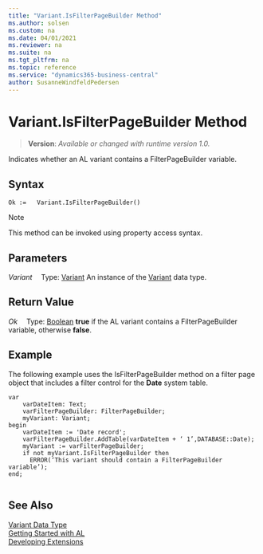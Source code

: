 ```yaml
---
title: "Variant.IsFilterPageBuilder Method"
ms.author: solsen
ms.custom: na
ms.date: 04/01/2021
ms.reviewer: na
ms.suite: na
ms.tgt_pltfrm: na
ms.topic: reference
ms.service: "dynamics365-business-central"
author: SusanneWindfeldPedersen
---
```

[//]: # (START>DO_NOT_EDIT)
[//]: # (IMPORTANT:Do not edit any of the content between here and the END>DO_NOT_EDIT.)
[//]: # (Any modifications should be made in the .xml files in the ModernDev repo.)
# Variant.IsFilterPageBuilder Method
> **Version**: _Available or changed with runtime version 1.0._

Indicates whether an AL variant contains a FilterPageBuilder variable.


## Syntax
```
Ok :=   Variant.IsFilterPageBuilder()
```
> [!NOTE]
> This method can be invoked using property access syntax.

## Parameters
*Variant*
&emsp;Type: [Variant](variant-data-type.md)
An instance of the [Variant](variant-data-type.md) data type.

## Return Value
*Ok*
&emsp;Type: [Boolean](../boolean/boolean-data-type.md)
**true** if the AL variant contains a FilterPageBuilder variable, otherwise **false**.


[//]: # (IMPORTANT: END>DO_NOT_EDIT)

## Example  
 The following example uses the IsFilterPageBuilder method on a filter page object that includes a filter control for the **Date** system table.  
   
```  
var
    varDateItem: Text;
    varFilterPageBuilder: FilterPageBuilder;
    myVariant: Variant;
begin
    varDateItem := 'Date record';  
    varFilterPageBuilder.AddTable(varDateItem + ‘ 1’,DATABASE::Date);  
    myVariant := varFilterPageBuilder;  
    if not myVariant.IsFilterPageBuilder then   
      ERROR(‘This variant should contain a FilterPageBuilder variable’);  
end;
  
```  

## See Also
[Variant Data Type](variant-data-type.md)  
[Getting Started with AL](../../devenv-get-started.md)  
[Developing Extensions](../../devenv-dev-overview.md)